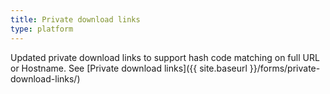 ```yaml
---
title: Private download links
type: platform
---
```


Updated private download links to support hash code matching on full URL or Hostname. See [Private download links]({{ site.baseurl }}/forms/private-download-links/)